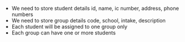 - We need to store student details
    id, name, ic number, address, phone numbers
- We need to store group details
    code, school, intake, description
- Each student will be assigned to one group only
- Each group can have one or more students
